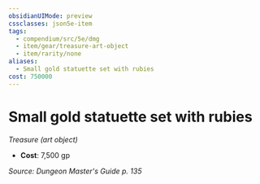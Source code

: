 ```yaml
---
obsidianUIMode: preview
cssclasses: json5e-item
tags:
  - compendium/src/5e/dmg
  - item/gear/treasure-art-object
  - item/rarity/none
aliases:
  - Small gold statuette set with rubies
cost: 750000
---
```

# Small gold statuette set with rubies
*Treasure (art object)*  

- **Cost**: 7,500 gp

*Source: Dungeon Master's Guide p. 135*
